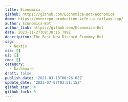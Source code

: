 ```yaml
---
title: Economica
github: https://github.com/Economica-Bot/economica
demo: https://monorepo-production-4cfe.up.railway.app/
author: Economica-Bot
author_link: https://github.com/Economica-Bot
date: 2023-11-27T09:38:16.799Z
description: The Best New Discord Economy Bot
ssg:
  - Nextjs
css: []
ui: []
cms: []
category:
  - Dashboard
draft: false
publish_date: '2021-03-13T00:26:08Z'
update_date: '2023-07-07T02:51:15Z'
github_star: 4
github_fork: 0
---
```

